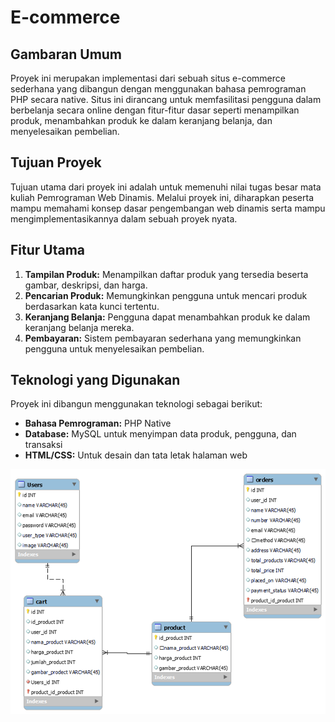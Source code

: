 # E-commerce

## Gambaran Umum
Proyek ini merupakan implementasi dari sebuah situs e-commerce sederhana yang dibangun dengan menggunakan bahasa pemrograman PHP secara native. Situs ini dirancang untuk memfasilitasi pengguna dalam berbelanja secara online dengan fitur-fitur dasar seperti menampilkan produk, menambahkan produk ke dalam keranjang belanja, dan menyelesaikan pembelian.

## Tujuan Proyek
Tujuan utama dari proyek ini adalah untuk memenuhi nilai tugas besar mata kuliah Pemrograman Web Dinamis. Melalui proyek ini, diharapkan peserta mampu memahami konsep dasar pengembangan web dinamis serta mampu mengimplementasikannya dalam sebuah proyek nyata.

## Fitur Utama
1. **Tampilan Produk:** Menampilkan daftar produk yang tersedia beserta gambar, deskripsi, dan harga.
2. **Pencarian Produk:** Memungkinkan pengguna untuk mencari produk berdasarkan kata kunci tertentu.
3. **Keranjang Belanja:** Pengguna dapat menambahkan produk ke dalam keranjang belanja mereka.
4. **Pembayaran:** Sistem pembayaran sederhana yang memungkinkan pengguna untuk menyelesaikan pembelian.

## Teknologi yang Digunakan
Proyek ini dibangun menggunakan teknologi sebagai berikut:
- **Bahasa Pemrograman:** PHP Native
- **Database:** MySQL untuk menyimpan data produk, pengguna, dan transaksi
- **HTML/CSS:** Untuk desain dan tata letak halaman web

![ERD](image_2024-05-29_222514456.png)


